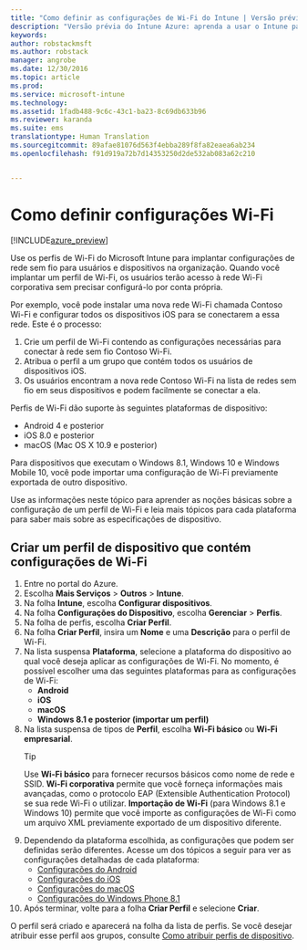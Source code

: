 ```yaml
---
title: "Como definir as configurações de Wi-Fi do Intune | Versão prévia do Intune Azure | Microsoft Docs"
description: "Versão prévia do Intune Azure: aprenda a usar o Intune para definir as conexões Wi-Fi nos dispositivos gerenciados."
keywords: 
author: robstackmsft
ms.author: robstack
manager: angrobe
ms.date: 12/30/2016
ms.topic: article
ms.prod: 
ms.service: microsoft-intune
ms.technology: 
ms.assetid: 1fadb488-9c6c-43c1-ba23-8c69db633b96
ms.reviewer: karanda
ms.suite: ems
translationtype: Human Translation
ms.sourcegitcommit: 89afae81076d563f4ebba289f8fa82eaea6ab234
ms.openlocfilehash: f91d919a72b7d14353250d2de532ab083a62c210


---
```


# <a name="how-to-configure-wi-fi-settings"></a>Como definir configurações Wi-Fi 

[!INCLUDE[azure_preview](../includes/azure_preview.md)]

Use os perfis de Wi-Fi do Microsoft Intune para implantar configurações de rede sem fio para usuários e dispositivos na organização. Quando você implantar um perfil de Wi-Fi, os usuários terão acesso à rede Wi-Fi corporativa sem precisar configurá-lo por conta própria.

Por exemplo, você pode instalar uma nova rede Wi-Fi chamada Contoso Wi-Fi e configurar todos os dispositivos iOS para se conectarem a essa rede. Este é o processo:

1. Crie um perfil de Wi-Fi contendo as configurações necessárias para conectar à rede sem fio Contoso Wi-Fi.
2. Atribua o perfil a um grupo que contém todos os usuários de dispositivos iOS.
3. Os usuários encontram a nova rede Contoso Wi-Fi na lista de redes sem fio em seus dispositivos e podem facilmente se conectar a ela.

Perfis de Wi-Fi dão suporte às seguintes plataformas de dispositivo:

- Android 4 e posterior
- iOS 8.0 e posterior
- macOS (Mac OS X 10.9 e posterior)

Para dispositivos que executam o Windows 8.1, Windows 10 e Windows Mobile 10, você pode importar uma configuração de Wi-Fi previamente exportada de outro dispositivo.

Use as informações neste tópico para aprender as noções básicas sobre a configuração de um perfil de Wi-Fi e leia mais tópicos para cada plataforma para saber mais sobre as especificações de dispositivo.

## <a name="create-a-device-profile-containing-wi-fi-settings"></a>Criar um perfil de dispositivo que contém configurações de Wi-Fi

1. Entre no portal do Azure.
2. Escolha **Mais Serviços** > **Outros** > **Intune**.
3. Na folha **Intune**, escolha **Configurar dispositivos**.
2. Na folha **Configurações do Dispositivo**, escolha **Gerenciar** > **Perfis**.
3. Na folha de perfis, escolha **Criar Perfil**.
4. Na folha **Criar Perfil**, insira um **Nome** e uma **Descrição** para o perfil de Wi-Fi.
5. Na lista suspensa **Plataforma**, selecione a plataforma do dispositivo ao qual você deseja aplicar as configurações de Wi-Fi. No momento, é possível escolher uma das seguintes plataformas para as configurações de Wi-Fi:
    - **Android**
    - **iOS**
    - **macOS**
    - **Windows 8.1 e posterior (importar um perfil)**
6. Na lista suspensa de tipos de **Perfil**, escolha **Wi-Fi básico** ou **Wi-Fi empresarial**.
    >[!TIP]
    >Use **Wi-Fi básico** para fornecer recursos básicos como nome de rede e SSID. **Wi-Fi corporativa** permite que você forneça informações mais avançadas, como o protocolo EAP (Extensible Authentication Protocol) se sua rede Wi-Fi o utilizar. **Importação de Wi-Fi** (para Windows 8.1 e Windows 10) permite que você importe as configurações de Wi-Fi como um arquivo XML previamente exportado de um dispositivo diferente.
7. Dependendo da plataforma escolhida, as configurações que podem ser definidas serão diferentes. Acesse um dos tópicos a seguir para ver as configurações detalhadas de cada plataforma:
    - [Configurações do Android](wi-fi-for-android.md)
    - [Configurações do iOS](wi-fi-for-ios.md)
    - [Configurações do macOS](wi-fi-for-macos.md)
    - [Configurações do Windows Phone 8.1](wi-fi-import-for-windows-8-1.md)
8. Após terminar, volte para a folha **Criar Perfil** e selecione **Criar**.

O perfil será criado e aparecerá na folha da lista de perfis.
Se você desejar atribuir esse perfil aos grupos, consulte [Como atribuir perfis de dispositivo](how-to-assign-device-profiles.md).




<!--HONumber=Feb17_HO1-->



